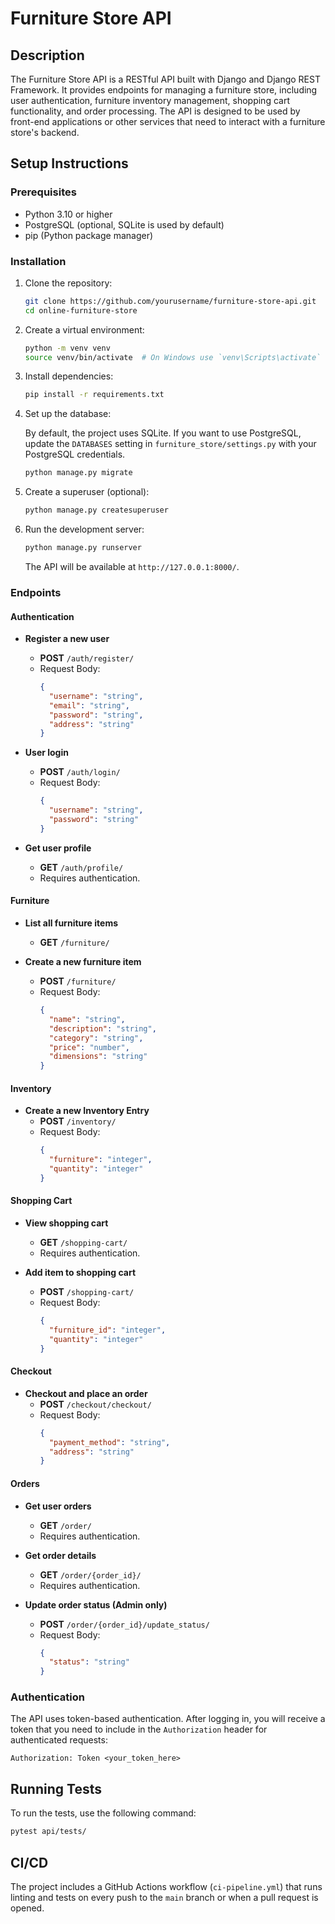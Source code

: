 # Furniture Store API

## Description

The Furniture Store API is a RESTful API built with Django and Django REST Framework. It provides endpoints for managing a furniture store, including user authentication, furniture inventory management, shopping cart functionality, and order processing. The API is designed to be used by front-end applications or other services that need to interact with a furniture store's backend.

## Setup Instructions

### Prerequisites

- Python 3.10 or higher
- PostgreSQL (optional, SQLite is used by default)
- pip (Python package manager)

### Installation

1. Clone the repository:
   ```bash
   git clone https://github.com/yourusername/furniture-store-api.git
   cd online-furniture-store
   ```

3. Create a virtual environment:
   ```bash
   python -m venv venv
   source venv/bin/activate  # On Windows use `venv\Scripts\activate`
   ```

4. Install dependencies:
   ```bash
   pip install -r requirements.txt
   ```

5. Set up the database:

   By default, the project uses SQLite. If you want to use PostgreSQL, update the `DATABASES` setting in `furniture_store/settings.py` with your PostgreSQL credentials.
   ```bash
   python manage.py migrate
   ```

6. Create a superuser (optional):
   ```bash
   python manage.py createsuperuser
   ```

7. Run the development server:
   ```bash
   python manage.py runserver
   ```
   The API will be available at `http://127.0.0.1:8000/`.

### Endpoints

#### Authentication

- **Register a new user**
  - **POST** `/auth/register/`
  - Request Body:
    ```json
    {
      "username": "string",
      "email": "string",
      "password": "string",
      "address": "string"
    }
    ```

- **User login**
  - **POST** `/auth/login/`
  - Request Body:
    ```json
    {
      "username": "string",
      "password": "string"
    }
    ```

- **Get user profile**
  - **GET** `/auth/profile/`
  - Requires authentication.

#### Furniture

- **List all furniture items**
  - **GET** `/furniture/`

- **Create a new furniture item**
  - **POST** `/furniture/`
  - Request Body:
    ```json
    {
      "name": "string",
      "description": "string",
      "category": "string",
      "price": "number",
      "dimensions": "string"
    }
    ```
#### Inventory

- **Create a new Inventory Entry**
  - **POST** `/inventory/`
  - Request Body:
    ```json
    {
      "furniture": "integer",
      "quantity": "integer"
    }
    ```

#### Shopping Cart

- **View shopping cart**
  - **GET** `/shopping-cart/`
  - Requires authentication.

- **Add item to shopping cart**
  - **POST** `/shopping-cart/`
  - Request Body:
    ```json
    {
      "furniture_id": "integer",
      "quantity": "integer"
    }
    ```

#### Checkout

- **Checkout and place an order**
  - **POST** `/checkout/checkout/`
  - Request Body:
    ```json
    {
      "payment_method": "string",
      "address": "string"
    }
    ```

#### Orders

- **Get user orders**
  - **GET** `/order/`
  - Requires authentication.

- **Get order details**
  - **GET** `/order/{order_id}/`
  - Requires authentication.

- **Update order status (Admin only)**
  - **POST** `/order/{order_id}/update_status/`
  - Request Body:
    ```json
    {
      "status": "string"
    }
    ```

### Authentication

The API uses token-based authentication. After logging in, you will receive a token that you need to include in the `Authorization` header for authenticated requests:

```http
Authorization: Token <your_token_here>
```

## Running Tests

To run the tests, use the following command:
```bash
pytest api/tests/
```
## CI/CD

The project includes a GitHub Actions workflow (`ci-pipeline.yml`) that runs linting and tests on every push to the `main` branch or when a pull request is opened.
